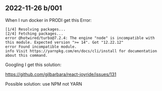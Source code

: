 ## 2022-11-26 b/001

When I run docker in PRODI get this Error:
```
[1/4] Resolving packages...
[2/4] Fetching packages...
error @hotwired/turbo@7.2.4: The engine "node" is incompatible with this module. Expected version ">= 14". Got "12.22.12"
error Found incompatible module.
info Visit https://yarnpkg.com/en/docs/cli/install for documentation about this command.
```

Googling I get this solution:

https://github.com/gilbarbara/react-joyride/issues/131 

Possible solution: use NPM not YARN